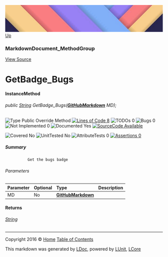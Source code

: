 ![](../Content/LDoc-banner-small.png "")
[Up](MarkdownDocument_MethodGroup.md)

### MarkdownDocument_MethodGroup
[View Source](../Markdown/MarkdownDocument_MethodGroup.cs)

# GetBadge_Bugs

#### InstanceMethod

###### public [String](https://msdn.microsoft.com/en-us/library/system.string.aspx) GetBadge_Bugs(**[GitHubMarkdown](GitHubMarkdown.md)** MD);

![Type Public  Override Method](http://b.repl.ca/v1/Type-Public%20%20Override%20Method-blue.png "") [![Lines of Code 8](http://b.repl.ca/v1/Lines%20of%20Code-8-blue.png "")](../Markdown/MarkdownDocument_MethodGroup.cs#L111) ![TODOs 0](http://b.repl.ca/v1/TODOs-0-green.png "") ![Bugs 0](http://b.repl.ca/v1/Bugs-0-green.png "") ![Not Implemented 0](http://b.repl.ca/v1/Not%20Implemented-0-green.png "") ![Documented Yes](http://b.repl.ca/v1/Documented-Yes-brightgreen.png "") [![SourceCode Available](http://b.repl.ca/v1/SourceCode-Available-brightgreen.png "")](../Markdown/MarkdownDocument_MethodGroup.cs#L111)

![Covered No](http://b.repl.ca/v1/Covered-No-red.png "") ![UnitTested No](http://b.repl.ca/v1/UnitTested-No-lightgrey.png "") ![AttributeTests 0](http://b.repl.ca/v1/AttributeTests-0-lightgrey.png "") [![Assertions 0](http://b.repl.ca/v1/Assertions-0-lightgrey.png "")](../Markdown/MarkdownDocument_MethodGroup.cs)

##### Summary

              Get the bugs badge
            

###### Parameters

Parameter | Optional | Type | Description
:---  | :---  | :---  | :--- 
MD | No | **[GitHubMarkdown](GitHubMarkdown.md)** | 


#### Returns

###### [String](https://msdn.microsoft.com/en-us/library/system.string.aspx)



---

Copyright 2016 &copy; [Home](../../README.md) [Table of Contents](../../TableOfContents.md)

This markdown was generated by [LDoc](https://github.com/CodeSingularity/LDoc), powered by [LUnit](https://github.com/CodeSingularity/LUnit), [LCore](https://github.com/CodeSingularity/LCore)
